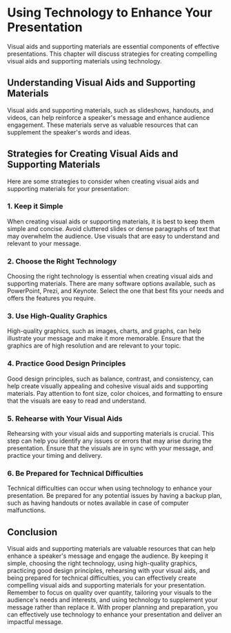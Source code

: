 Using Technology to Enhance Your Presentation
=======================================================================================================

Visual aids and supporting materials are essential components of effective presentations. This chapter will discuss strategies for creating compelling visual aids and supporting materials using technology.

Understanding Visual Aids and Supporting Materials
--------------------------------------------------

Visual aids and supporting materials, such as slideshows, handouts, and videos, can help reinforce a speaker's message and enhance audience engagement. These materials serve as valuable resources that can supplement the speaker's words and ideas.

Strategies for Creating Visual Aids and Supporting Materials
------------------------------------------------------------

Here are some strategies to consider when creating visual aids and supporting materials for your presentation:

### 1. Keep it Simple

When creating visual aids or supporting materials, it is best to keep them simple and concise. Avoid cluttered slides or dense paragraphs of text that may overwhelm the audience. Use visuals that are easy to understand and relevant to your message.

### 2. Choose the Right Technology

Choosing the right technology is essential when creating visual aids and supporting materials. There are many software options available, such as PowerPoint, Prezi, and Keynote. Select the one that best fits your needs and offers the features you require.

### 3. Use High-Quality Graphics

High-quality graphics, such as images, charts, and graphs, can help illustrate your message and make it more memorable. Ensure that the graphics are of high resolution and are relevant to your topic.

### 4. Practice Good Design Principles

Good design principles, such as balance, contrast, and consistency, can help create visually appealing and cohesive visual aids and supporting materials. Pay attention to font size, color choices, and formatting to ensure that the visuals are easy to read and understand.

### 5. Rehearse with Your Visual Aids

Rehearsing with your visual aids and supporting materials is crucial. This step can help you identify any issues or errors that may arise during the presentation. Ensure that the visuals are in sync with your message, and practice your timing and delivery.

### 6. Be Prepared for Technical Difficulties

Technical difficulties can occur when using technology to enhance your presentation. Be prepared for any potential issues by having a backup plan, such as having handouts or notes available in case of computer malfunctions.

Conclusion
----------

Visual aids and supporting materials are valuable resources that can help enhance a speaker's message and engage the audience. By keeping it simple, choosing the right technology, using high-quality graphics, practicing good design principles, rehearsing with your visual aids, and being prepared for technical difficulties, you can effectively create compelling visual aids and supporting materials for your presentation. Remember to focus on quality over quantity, tailoring your visuals to the audience's needs and interests, and using technology to supplement your message rather than replace it. With proper planning and preparation, you can effectively use technology to enhance your presentation and deliver an impactful message.
